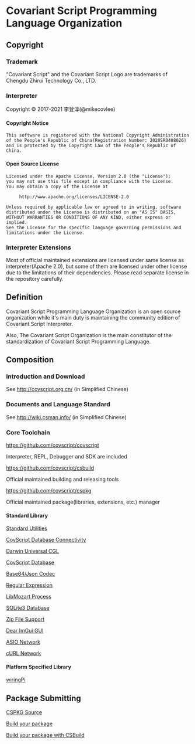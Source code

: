 # Covariant Script Programming Language Organization
## Copyright
### Trademark
"Covariant Script" and the Covariant Script Logo are trademarks of Chengdu Zhirui Technology Co., LTD.
### Interpreter
Copyright © 2017-2021 李登淳(@mikecovlee)
#### Copyright Notice
```
This software is registered with the National Copyright Administration
of the People's Republic of China(Registration Number: 2020SR0408026)
and is protected by the Copyright Law of the People's Republic of China.
```
#### Open Source License
```
Licensed under the Apache License, Version 2.0 (the "License");
you may not use this file except in compliance with the License.
You may obtain a copy of the License at

     http://www.apache.org/licenses/LICENSE-2.0

Unless required by applicable law or agreed to in writing, software
distributed under the License is distributed on an "AS IS" BASIS,
WITHOUT WARRANTIES OR CONDITIONS OF ANY KIND, either express or implied.
See the License for the specific language governing permissions and
limitations under the License.
```
### Interpreter Extensions
Most of official maintained extensions are licensed under same license as interpreter(Apache 2.0), but some of them are licensed under other license due to the limitations of their dependencies. Please read separate license in the repository carefully.
## Definition
Covariant Script Programming Language Organization is an open source organization while it's main duty is maintaining the community edition of Covariant Script Interpreter.

Also, The Covariant Script Organization is the main constitutor of the standardization of Covariant Script Programming Language.

## Composition
### Introduction and Download
See http://covscript.org.cn/ (in Simplified Chinese)
### Documents and Language Standard
See http://wiki.csman.info/ (in Simplified Chinese)
### Core Toolchain
https://github.com/covscript/covscript

Interpreter, REPL, Debugger and SDK are included

https://github.com/covscript/csbuild

Official maintained building and releasing tools

https://github.com/covscript/cspkg

Official maintained package(libraries, extensions, etc.) manager 

#### Standard Library

[Standard Utilities](https://github.com/covscript/stdutils)

[CovScript Database Connectivity](https://github.com/covscript/csdbc)

[Darwin Universal CGL](https://github.com/covscript/covscript-darwin)

[CovScript Database](https://github.com/covscript/covscript-database)

[Base64/Json Codec](https://github.com/covscript/covscript-codec)

[Regular Expression](https://github.com/covscript/covscript-regex)

[LibMozart Process](https://github.com/covscript/covscript-process)

[SQLite3 Database](https://github.com/covscript/covscript-sqlite)

[Zip File Support](https://github.com/covscript/covscript-zip)

[Dear ImGui GUI](https://github.com/covscript/covscript-imgui)

[ASIO Network](https://github.com/covscript/covscript-network)

[cURL Network](https://github.com/covscript/covscript-curl)

#### Platform Specified Library

[wiringPi](https://github.com/covscript/covscript-wiringpi)

## Package Submitting

[CSPKG Source](https://github.com/covscript/cspkg-sources)

[Build your package](https://github.com/covscript/cspkg#build-your-package)

[Build your package with CSBuild](https://github.com/covscript/csbuild#build-your-package-with-csbuild)
